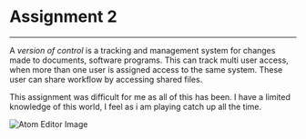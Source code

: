 # Assignment 2
 ________________________________________________
 A _version of control_ is a tracking and management system for changes made to documents, software programs. This can track multi user  access, when more than one user is assigned access to the same system. These user can share workflow by accessing shared files.

 This assignment was difficult for me as all of this has been. I have a limited knowledge of this world, I feel as i am playing catch up all the time.

 ![Atom Editor Image](/Users/Nighstalker/Desktop/Assignment-2/Images/TestImage/Screen.png)
